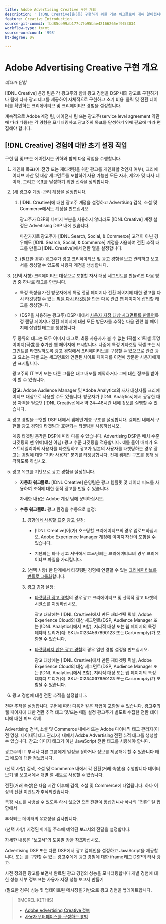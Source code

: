 ```yaml
---
title: Adobe Advertising Creative 구현 개요
description: ' [!DNL Creative]을(를) 구현하기 위한 기본 워크플로에 대해 알아봅니다.'
feature: Creative Introduction
source-git-commit: fbd85ce99ab177c70b95bae42166265ef9053034
workflow-type: tm+mt
source-wordcount: '998'
ht-degree: 0%

---
```


# Adobe Advertising Creative 구현 개요

*베타가 닫힘*

<!-- CLARIFY HOW "ad" and "creative" are delineated, if they are. If they're not, why do we have different terms scattered around? -->

[!DNL Creative] 운영 팀은 각 광고주와 함께 광고 경험을 DSP 내의 광고로 구현하거나 팀에 타사 광고 태그를 제공하여 자체적으로 구현하고 초기 비용, 클릭 및 전환 데이터를 확인하는 크리에이티브 및 크리에이티브 경험을 설정합니다.

계속적으로 Adobe 계정 팀, 에이전시 팀 또는 광고주(service level agreement 약관에 따라 다름)는 각 경험을 모니터링하고 광고주의 목표를 달성하기 위해 필요에 따라 편집해야 합니다.

## [!DNL Creative] 경험에 대한 초기 설정 작업

구현 팀 및/또는 에이전시는 귀하와 함께 다음 작업을 수행합니다.

1. 개인화 목표(예: 전망 또는 재타겟팅을 위한 광고를 개인화할 것인지 여부), 크리에이티브 자산 및 대상 세그먼트를 포함하여 사용 가능한 모든 자사, 제2자 및 타사 데이터, 그리고 목표를 달성하기 위한 전략을 정의합니다.<!-- and CRM data? used how/where? -->

1. (새 광고주 계정) 관리 계정을 설정합니다.

   1. [!DNL Creative]에 대한 광고주 계정을 설정하고 Advertising 검색, 소셜 및 Commerce에서도 계정을 만드십시오.

      광고주가 DSP의 나머지 부분을 사용하지 않더라도 [!DNL Creative] 계정 설정은 Advertising DSP 내에 있습니다.

      마찬가지로 광고주가 [!DNL Search, Social, & Commerce] 고객이 아닌 경우에도 [!DNL Search, Social, & Commerce] 계정을 사용하여 전환 추적 태그를 만들고 [!DNL Creative]에서 전환 열을 설정합니다.

   1. (필요한 경우) 광고주가 광고 크리에이티브 및 광고 경험을 보고 관리하고 보고서를 생성할 수 있도록 사용자 계정을 생성합니다.

1. (선택 사항) 크리에이티브 대상으로 포함할 자사 대상 세그먼트를 만들려면 다음 방법 중 하나로 태그를 만듭니다.

   * 특정 특성을 가진 방문자에게 특정 랜딩 페이지나 전환 페이지에 대한 광고를 다시 타깃팅할 수 있는 [픽셀 다시 타깃팅](/help/creative/pixels/retargeting-pixel-manage.md)을 만든 다음 관련 웹 페이지에 삽입할 태그를 생성합니다.

   * (DSP을 사용하는 광고주) DSP 내에서 [사용자 지정 대상 세그먼트를 만들어](/help/dsp/audiences/custom-segment-create.md)특정 랜딩 페이지나 전환 페이지에 대한 모든 방문자를 추적한 다음 관련 웹 페이지에 삽입할 태그를 생성합니다.

   두 종류의 태그는 모두 이미지 태그로, 최종 사용자가 볼 수 없는 1픽셀 x 1픽셀 투명 이미지(픽셀)를 추가한 웹 페이지에 표시합니다. 나중에 특정 재타겟팅 픽셀 또는 세그먼트를 타겟팅하도록 광고 경험에서 크리에이티브를 구성할 수 있으므로 관련 광고 요소는 픽셀 또는 세그먼트와 연관된 사이트 페이지를 이전에 방문한 사용자에게만 표시됩니다.

   광고주의 IT 부서 또는 다른 그룹은 태그 배포를 예약하거나 그에 대한 정보를 받아야 할 수 있습니다.

   **참고:** Adobe Audience Manager 및 Adobe Analytics의 자사 대상자를 크리에이티브 대상으로 사용할 수도 있습니다. 방문자가 [!DNL Analytics]에서 공유한 대상 자격을 얻으면 [!DNL Creative]에서 약 24~48시간 내에 정보를 실행할 수 있습니다. <!--Are times still true? -->

1. 광고 경험을 구현할 DSP 내에서 캠페인 계층 구조를 설정합니다. 캠페인 내에서 구현할 광고 경험의 타겟팅과 호환되는 타겟팅을 사용하십시오.

   계층 타겟팅 동작은 DSP에 따라 다를 수 있습니다. Advertising DSP은 배치 수준 타깃팅의 맨 위에(대신 아님) 광고 수준 타깃팅을 적용합니다. 예를 들어 배치가 오스트레일리아의 사용자를 타겟팅하고 광고가 일본의 사용자를 타겟팅하는 경우 광고는 경험에 대한 &quot;기타 사용자&quot; 분기를 타겟팅합니다. 전체 캠페인 구조를 통해 생각하도록 하십시오.

1. 광고 목표를 기반으로 광고 경험을 설정합니다.

   * **자동화 워크플로:** [!DNL Creative] 운영팀은 광고 템플릿 및 데이터 피드를 사용하여 조직에 대한 동적 광고를 만들 수 있습니다.

     자세한 내용은 Adobe 계정 팀에 문의하십시오.

     <!-- LATER, in a later phase: (Advertisers with Adobe Experience Manager; optional) Configure access to image assets in the Experience Manager account. --><!-- I think this will be automatic based on their IMS organization. But I'm not sure if they need to be logged in via SSO using their Adobe login or if it will also work using their legacy DSP login. -->

   * **수동 워크플로:** 광고 환경을 수동으로 설정:

      1. [경험에서 사용할 표준 광고 설정](/help/creative/creative-libraries/creative-add-standard.md):

         * [!DNL Creative]이(가) 호스팅할 크리에이티브의 경우 업로드하십시오. Adobe Experience Manager 계정에 이미지 자산이 포함될 수 있습니다.

         * 지원되는 타사 광고 서버에서 호스팅되는 크리에이티브의 경우 크리에이티브 파일을 가리킵니다.

      1. (선택 사항) 한 단계에서 타깃팅된 경험에 연결할 수 있는 [크리에이티브를 번들로 그룹화](/help/creative/creative-libraries/bundle-manage.md)합니다.

      1. [광고 경험](/help/creative/experiences/experience-about.md) 설정:

         * [타깃팅된 광고 경험](/help/creative/experiences/experience-create-targeting.md)의 경우 광고 크리에이티브 및 선택적 광고 타겟의 시퀀스를 지정하십시오.

           광고 대상에는 [!DNL Creative]에서 만든 재타겟팅 픽셀, Adobe Experience Cloud의 대상 세그먼트(DSP, Audience Manager 또는 [!DNL Analytics]에서 포함), 지리적 대상 또는 웹 페이지의 특정 데이터 트리거(예: SKU=01234567890123 또는 Cart=empty)가 포함될 수 있습니다.

         * [타깃팅되지 않은 광고 경험](/help/creative/experiences/experience-create-no-targeting.md)의 경우 일반 경험 설정을 만드십시오.

           광고 대상에는 [!DNL Creative]에서 만든 재타겟팅 픽셀, Adobe Experience Cloud의 대상 세그먼트(DSP, Audience Manager 또는 [!DNL Analytics]에서 포함), 지리적 대상 또는 웹 페이지의 특정 데이터 트리거(예: SKU=01234567890123 또는 Cart=empty)가 포함될 수 있습니다.













1. 광고 경험에 대한 전환 추적을 설정합니다.


전환 추적을 설정합니다. 구현에 따라 다음과 같은 작업이 포함될 수 있습니다.
광고주의 웹 페이지에 대한 전환 추적 태그 및/또는 매일 설정
광고주가 별도로 수집한 전환 데이터에 대한 피드 삭제.


Advertising 검색, 소셜 및 Commerce 내에서 또는 Adobe 다이내믹 태그 관리자(이전 명칭: 다이내믹 태그 관리자) 내에서 Adobe Advertising 전환 추적 태그를 생성할 수 있습니다.
참고: 이미지 태그가 아닌 JavaScript 전환 태그를 사용해야 합니다.


광고주의 IT 부서나 다른 그룹에게 일정을 정하거나 정보를 제공해야 할 수 있습니다
태그 배포에 대한 정보입니다.


(선택 사항) 검색, 소셜 및 Commerce 내에서 각 전환(거래 속성)을 수행합니다
데이터 보기 및 보고서에서 개별 열 세트로 사용할 수 있습니다.


전환(거래 속성)은 다음 시간 이후에 검색, 소셜 및 Commerce에 나열됩니다.
하나 이상의 전환 이벤트가 추적되었습니다.


특정 지표를 사용할 수 있도록 하지 않으면 모든 전환이 통합됩니다
하나의 &quot;전환&quot; 열 집합에서


추적되는 데이터의 유효성을 검사합니다.


(선택 사항) 지정된 이메일 주소에 예약된 보고서의 전달을 설정합니다.


자세한 내용은 &quot;보고서&quot;의 도움말 장을 참조하십시오.


Advertising DSP 또는 다른 DSP에서 광고 캠페인을 설정하고 JavaScript을 제공합니다.
또는 를 구현할 수 있는 광고주에게 광고 경험에 대한 iframe 태그
DSP의 타사 광고.


사전 정의된 광고를 보면서 완료된 광고 경험의 성능을 모니터링합니다
개별 경험에 대한 성능 세부 정보 또는 사용자 지정 성능 보고서 만들기


(필요한 경우) 성능 및 업데이트된 메시징을 기반으로 광고 경험을 업데이트합니다.






>[!MORELIKETHIS]
>
>* [Adobe Advertising Creative 정보](/help/creative/introduction/creative-about.md)
>* [사용자 인터페이스를 구성하는 방법](/help/creative/introduction/ui.md)
